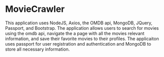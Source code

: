 # MovieCrawler
This application uses NodeJS, Axios, the OMDB api, MongoDB, JQuery, Passport, and Bootstrap.  The application allows users to search for movies using the omdb api, navigate the a page with all the movies relevant information, and save their favorite movies to their profiles.  The applicaiton uses passport for user registration and authentication and MongoDB to store all necessary information.  
